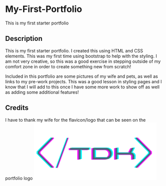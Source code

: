 # My-First-Portfolio
This is my first starter portfolio

## Description
This is my first starter portfolio. I created this using HTML and CSS elements. This was my first time using bootstrap to help with the styling. I am not very creative, so this was a good exercise in stepping outside of my comfort zone in order to create something new from scratch!

Included in this portfolio are some pictures of my wife and pets, as well as links to my pre-work projects. This was a good lesson in styling pages and I know that I will add to this once I have some more work to show off as well as adding some additional features!

## Credits
I have to thank my wife for the flavicon/logo that can be seen on the portfolio logo 
![Logo](./assets/images/TDK.png)
